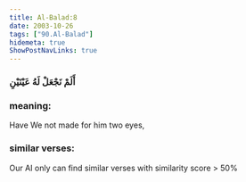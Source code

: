 ```yaml
---
title: Al-Balad:8
date: 2003-10-26
tags: ["90.Al-Balad"]
hidemeta: true 
ShowPostNavLinks: true 
---
```

### أَلَمْ نَجْعَلْ لَهُ عَيْنَيْنِ
### meaning: 
Have We not made for him two eyes,
### similar verses: 

Our AI only can find similar verses with similarity score > 50% 





